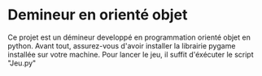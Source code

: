# Demineur en orienté objet
Ce projet est un démineur developpé en programmation orienté objet en python.
Avant tout, assurez-vous d'avoir installer la librairie pygame installée sur votre machine.
Pour lancer le jeu, il suffit d'éxécuter le script "Jeu.py"
